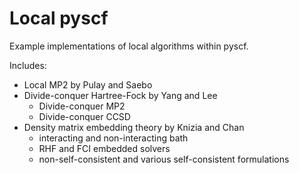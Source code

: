 Local pyscf
===========

Example implementations of local algorithms within pyscf.

Includes:

  - Local MP2 by Pulay and Saebo
  - Divide-conquer Hartree-Fock by Yang and Lee
    - Divide-conquer MP2
    - Divide-conquer CCSD
  - Density matrix embedding theory by Knizia and Chan
    - interacting and non-interacting bath
    - RHF and FCI embedded solvers
    - non-self-consistent and various self-consistent formulations
    